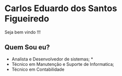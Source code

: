 # Carlos Eduardo dos Santos Figueiredo

Seja bem vindo !!!

## Quem Sou eu?

* Analista e Desenvolvedor de sistemas;
  * 
* Técnico em Manutenção e Suporte  de  Informatica;
* Técnico em Contabilidade

 

